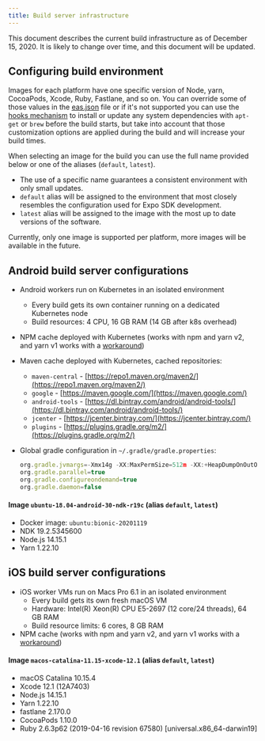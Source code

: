 ```yaml
---
title: Build server infrastructure
---
```


This document describes the current build infrastructure as of December 15, 2020. It is likely to change over time, and this document will be updated.

## Configuring build environment

Images for each platform have one specific version of Node, yarn, CocoaPods, Xcode, Ruby, Fastlane, and so on. You can override some of those values in the [eas.json](../build/eas-json) file or if it's not supported you can use the [hooks mechanism](how-tos/#eas-build-specific-npm-hooks) to install or update any system dependencies with `apt-get` or `brew` before the build starts, but take into account that those customization options are applied during the build and will increase your build times.

When selecting an image for the build you can use the full name provided below or one of the aliases (`default`, `latest`).
- The use of a specific name guarantees a consistent environment with only small updates.
- `default` alias will be assigned to the environment that most closely resembles the configuration used for Expo SDK development.
- `latest` alias will be assigned to the image with the most up to date versions of the software.

Currently, only one image is supported per platform, more images will be available in the future.

## Android build server configurations

- Android workers run on Kubernetes in an isolated environment
  - Every build gets its own container running on a dedicated Kubernetes node
  - Build resources: 4 CPU, 16 GB RAM (14 GB after k8s overhead)
- NPM cache deployed with Kubernetes (works with npm and yarn v2, and yarn v1 works with a [workaround](how-tos/#using-npm-cache-with-yarn-v1))
- Maven cache deployed with Kubernetes, cached repositories:
  - `maven-central` - [https://repo1.maven.org/maven2/](https://repo1.maven.org/maven2/)
  - `google` - [https://maven.google.com/](https://maven.google.com/)
  - `android-tools` - [https://dl.bintray.com/android/android-tools/](https://dl.bintray.com/android/android-tools/)
  - `jcenter` - [https://jcenter.bintray.com/](https://jcenter.bintray.com/)
  - `plugins` - [https://plugins.gradle.org/m2/](https://plugins.gradle.org/m2/)
- Global gradle configuration in `~/.gradle/gradle.properties`:

  ```jsx
  org.gradle.jvmargs=-Xmx14g -XX:MaxPermSize=512m -XX:+HeapDumpOnOutOfMemoryError -Dfile.encoding=UTF-8
  org.gradle.parallel=true
  org.gradle.configureondemand=true
  org.gradle.daemon=false
  ```

#### Image `ubuntu-18.04-android-30-ndk-r19c` (alias `default`, `latest`)

- Docker image: `ubuntu:bionic-20201119`
- NDK 19.2.5345600
- Node.js 14.15.1
- Yarn 1.22.10

## iOS build server configurations

- iOS worker VMs run on Macs Pro 6.1 in an isolated environment
  - Every build gets its own fresh macOS VM
  - Hardware: Intel(R) Xeon(R) CPU E5-2697 (12 core/24 threads), 64 GB RAM
  - Build resource limits: 6 cores, 8 GB RAM
- NPM cache (works with npm and yarn v2, and yarn v1 works with a [workaround](how-tos/#using-npm-cache-with-yarn-v1))

#### Image `macos-catalina-11.15-xcode-12.1` (alias `default`, `latest`)

- macOS Catalina 10.15.4
- Xcode 12.1 (12A7403)
- Node.js 14.15.1
- Yarn 1.22.10
- fastlane 2.170.0
- CocoaPods 1.10.0
- Ruby 2.6.3p62 (2019-04-16 revision 67580) [universal.x86_64-darwin19]
